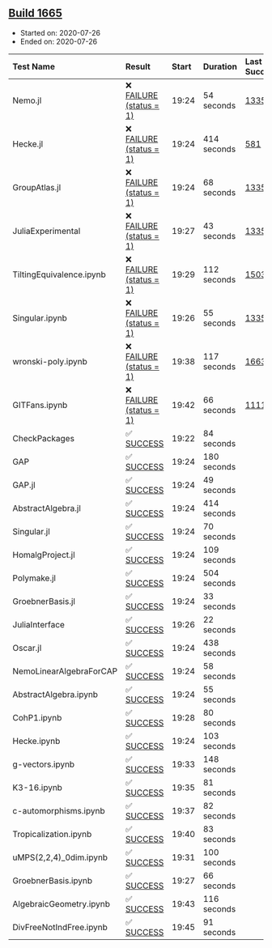 ## [Build 1665](https://oscarci.mathematik.uni-kl.de/job/oscar-julia-1.4/1665/)

* Started on: 2020-07-26
* Ended on: 2020-07-26

| Test Name    | Result | Start | Duration | Last Success | First Failure |
|:-------------|:-------|:------|:---------|:-------------|:--------------|
| Nemo.jl | ❌ [FAILURE (status = 1)](https://oscarci.mathematik.uni-kl.de/job/oscar-julia-1.4/1665/artifact/logs/build-1665/Nemo.jl.log) | 19:24 | 54 seconds | [1335](https://oscarci.mathematik.uni-kl.de/job/oscar-julia-1.4/1335/) | [1336](https://oscarci.mathematik.uni-kl.de/job/oscar-julia-1.4/1336/) |
| Hecke.jl | ❌ [FAILURE (status = 1)](https://oscarci.mathematik.uni-kl.de/job/oscar-julia-1.4/1665/artifact/logs/build-1665/Hecke.jl.log) | 19:24 | 414 seconds | [581](https://oscarci.mathematik.uni-kl.de/job/oscar-julia-1.4/581/) | [582](https://oscarci.mathematik.uni-kl.de/job/oscar-julia-1.4/582/) |
| GroupAtlas.jl | ❌ [FAILURE (status = 1)](https://oscarci.mathematik.uni-kl.de/job/oscar-julia-1.4/1665/artifact/logs/build-1665/GroupAtlas.jl.log) | 19:24 | 68 seconds | [1335](https://oscarci.mathematik.uni-kl.de/job/oscar-julia-1.4/1335/) | [1336](https://oscarci.mathematik.uni-kl.de/job/oscar-julia-1.4/1336/) |
| JuliaExperimental | ❌ [FAILURE (status = 1)](https://oscarci.mathematik.uni-kl.de/job/oscar-julia-1.4/1665/artifact/logs/build-1665/JuliaExperimental.log) | 19:27 | 43 seconds | [1335](https://oscarci.mathematik.uni-kl.de/job/oscar-julia-1.4/1335/) | [1336](https://oscarci.mathematik.uni-kl.de/job/oscar-julia-1.4/1336/) |
| TiltingEquivalence.ipynb | ❌ [FAILURE (status = 1)](https://oscarci.mathematik.uni-kl.de/job/oscar-julia-1.4/1665/artifact/logs/build-1665/TiltingEquivalence.ipynb.log) | 19:29 | 112 seconds | [1503](https://oscarci.mathematik.uni-kl.de/job/oscar-julia-1.4/1503/) | [1504](https://oscarci.mathematik.uni-kl.de/job/oscar-julia-1.4/1504/) |
| Singular.ipynb | ❌ [FAILURE (status = 1)](https://oscarci.mathematik.uni-kl.de/job/oscar-julia-1.4/1665/artifact/logs/build-1665/Singular.ipynb.log) | 19:26 | 55 seconds | [1335](https://oscarci.mathematik.uni-kl.de/job/oscar-julia-1.4/1335/) | [1336](https://oscarci.mathematik.uni-kl.de/job/oscar-julia-1.4/1336/) |
| wronski-poly.ipynb | ❌ [FAILURE (status = 1)](https://oscarci.mathematik.uni-kl.de/job/oscar-julia-1.4/1665/artifact/logs/build-1665/wronski-poly.ipynb.log) | 19:38 | 117 seconds | [1663](https://oscarci.mathematik.uni-kl.de/job/oscar-julia-1.4/1663/) | [1664](https://oscarci.mathematik.uni-kl.de/job/oscar-julia-1.4/1664/) |
| GITFans.ipynb | ❌ [FAILURE (status = 1)](https://oscarci.mathematik.uni-kl.de/job/oscar-julia-1.4/1665/artifact/logs/build-1665/GITFans.ipynb.log) | 19:42 | 66 seconds | [1111](https://oscarci.mathematik.uni-kl.de/job/oscar-julia-1.4/1111/) | [1112](https://oscarci.mathematik.uni-kl.de/job/oscar-julia-1.4/1112/) |
| CheckPackages | ✅ [SUCCESS](https://oscarci.mathematik.uni-kl.de/job/oscar-julia-1.4/1665/artifact/logs/build-1665/CheckPackages.log) | 19:22 | 84 seconds |  |  |
| GAP | ✅ [SUCCESS](https://oscarci.mathematik.uni-kl.de/job/oscar-julia-1.4/1665/artifact/logs/build-1665/GAP.log) | 19:24 | 180 seconds |  |  |
| GAP.jl | ✅ [SUCCESS](https://oscarci.mathematik.uni-kl.de/job/oscar-julia-1.4/1665/artifact/logs/build-1665/GAP.jl.log) | 19:24 | 49 seconds |  |  |
| AbstractAlgebra.jl | ✅ [SUCCESS](https://oscarci.mathematik.uni-kl.de/job/oscar-julia-1.4/1665/artifact/logs/build-1665/AbstractAlgebra.jl.log) | 19:24 | 414 seconds |  |  |
| Singular.jl | ✅ [SUCCESS](https://oscarci.mathematik.uni-kl.de/job/oscar-julia-1.4/1665/artifact/logs/build-1665/Singular.jl.log) | 19:24 | 70 seconds |  |  |
| HomalgProject.jl | ✅ [SUCCESS](https://oscarci.mathematik.uni-kl.de/job/oscar-julia-1.4/1665/artifact/logs/build-1665/HomalgProject.jl.log) | 19:24 | 109 seconds |  |  |
| Polymake.jl | ✅ [SUCCESS](https://oscarci.mathematik.uni-kl.de/job/oscar-julia-1.4/1665/artifact/logs/build-1665/Polymake.jl.log) | 19:24 | 504 seconds |  |  |
| GroebnerBasis.jl | ✅ [SUCCESS](https://oscarci.mathematik.uni-kl.de/job/oscar-julia-1.4/1665/artifact/logs/build-1665/GroebnerBasis.jl.log) | 19:24 | 33 seconds |  |  |
| JuliaInterface | ✅ [SUCCESS](https://oscarci.mathematik.uni-kl.de/job/oscar-julia-1.4/1665/artifact/logs/build-1665/JuliaInterface.log) | 19:26 | 22 seconds |  |  |
| Oscar.jl | ✅ [SUCCESS](https://oscarci.mathematik.uni-kl.de/job/oscar-julia-1.4/1665/artifact/logs/build-1665/Oscar.jl.log) | 19:24 | 438 seconds |  |  |
| NemoLinearAlgebraForCAP | ✅ [SUCCESS](https://oscarci.mathematik.uni-kl.de/job/oscar-julia-1.4/1665/artifact/logs/build-1665/NemoLinearAlgebraForCAP.log) | 19:24 | 58 seconds |  |  |
| AbstractAlgebra.ipynb | ✅ [SUCCESS](https://oscarci.mathematik.uni-kl.de/job/oscar-julia-1.4/1665/artifact/logs/build-1665/AbstractAlgebra.ipynb.log) | 19:24 | 55 seconds |  |  |
| CohP1.ipynb | ✅ [SUCCESS](https://oscarci.mathematik.uni-kl.de/job/oscar-julia-1.4/1665/artifact/logs/build-1665/CohP1.ipynb.log) | 19:28 | 80 seconds |  |  |
| Hecke.ipynb | ✅ [SUCCESS](https://oscarci.mathematik.uni-kl.de/job/oscar-julia-1.4/1665/artifact/logs/build-1665/Hecke.ipynb.log) | 19:24 | 103 seconds |  |  |
| g-vectors.ipynb | ✅ [SUCCESS](https://oscarci.mathematik.uni-kl.de/job/oscar-julia-1.4/1665/artifact/logs/build-1665/g-vectors.ipynb.log) | 19:33 | 148 seconds |  |  |
| K3-16.ipynb | ✅ [SUCCESS](https://oscarci.mathematik.uni-kl.de/job/oscar-julia-1.4/1665/artifact/logs/build-1665/K3-16.ipynb.log) | 19:35 | 81 seconds |  |  |
| c-automorphisms.ipynb | ✅ [SUCCESS](https://oscarci.mathematik.uni-kl.de/job/oscar-julia-1.4/1665/artifact/logs/build-1665/c-automorphisms.ipynb.log) | 19:37 | 82 seconds |  |  |
| Tropicalization.ipynb | ✅ [SUCCESS](https://oscarci.mathematik.uni-kl.de/job/oscar-julia-1.4/1665/artifact/logs/build-1665/Tropicalization.ipynb.log) | 19:40 | 83 seconds |  |  |
| uMPS(2,2,4)_0dim.ipynb | ✅ [SUCCESS](https://oscarci.mathematik.uni-kl.de/job/oscar-julia-1.4/1665/artifact/logs/build-1665/uMPS-2-2-4-_0dim.ipynb.log) | 19:31 | 100 seconds |  |  |
| GroebnerBasis.ipynb | ✅ [SUCCESS](https://oscarci.mathematik.uni-kl.de/job/oscar-julia-1.4/1665/artifact/logs/build-1665/GroebnerBasis.ipynb.log) | 19:27 | 66 seconds |  |  |
| AlgebraicGeometry.ipynb | ✅ [SUCCESS](https://oscarci.mathematik.uni-kl.de/job/oscar-julia-1.4/1665/artifact/logs/build-1665/AlgebraicGeometry.ipynb.log) | 19:43 | 116 seconds |  |  |
| DivFreeNotIndFree.ipynb | ✅ [SUCCESS](https://oscarci.mathematik.uni-kl.de/job/oscar-julia-1.4/1665/artifact/logs/build-1665/DivFreeNotIndFree.ipynb.log) | 19:45 | 91 seconds |  |  |
